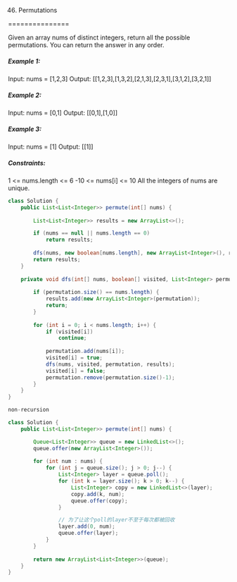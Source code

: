 46. Permutations

===============

Given an array nums of distinct integers, return all the possible permutations. You can return the answer in any order.

##### Example 1:

Input: nums = [1,2,3]
Output: [[1,2,3],[1,3,2],[2,1,3],[2,3,1],[3,1,2],[3,2,1]]

##### Example 2:

Input: nums = [0,1]
Output: [[0,1],[1,0]]

##### Example 3:

Input: nums = [1]
Output: [[1]]

##### Constraints:

1 <= nums.length <= 6
-10 <= nums[i] <= 10
All the integers of nums are unique.

```java
class Solution {
    public List<List<Integer>> permute(int[] nums) {
        
        List<List<Integer>> results = new ArrayList<>();

        if (nums == null || nums.length == 0)
            return results;
        
        dfs(nums, new boolean[nums.length], new ArrayList<Integer>(), results);
        return results;
    }
    
    private void dfs(int[] nums, boolean[] visited, List<Integer> permutation, List<List<Integer>> results) {
        
        if (permutation.size() == nums.length) {
            results.add(new ArrayList<Integer>(permutation));
            return;
        }
        
        for (int i = 0; i < nums.length; i++) {
            if (visited[i])
                continue;
            
            permutation.add(nums[i]);
            visited[i] = true;
            dfs(nums, visited, permutation, results);
            visited[i] = false;
            permutation.remove(permutation.size()-1);
        }
    }
}
```

```java
non-recursion

class Solution {
    public List<List<Integer>> permute(int[] nums) {

        Queue<List<Integer>> queue = new LinkedList<>();
        queue.offer(new ArrayList<Integer>());
        
        for (int num : nums) {
            for (int j = queue.size(); j > 0; j--) {
                List<Integer> layer = queue.poll();
                for (int k = layer.size(); k > 0; k--) {
                    List<Integer> copy = new LinkedList<>(layer);
                    copy.add(k, num);
                    queue.offer(copy);
                }

                // 为了让这个poll的layer不至于每次都被回收
                layer.add(0, num);
                queue.offer(layer);
            }
        }
        
        return new ArrayList<List<Integer>>(queue);
    }
}
```

